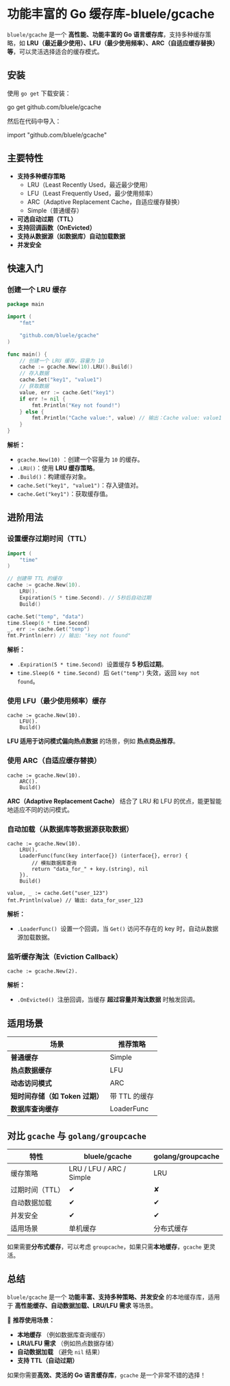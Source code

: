# 功能丰富的 Go 缓存库-bluele/gcache

`bluele/gcache` 是一个 **高性能、功能丰富的 Go 语言缓存库**，支持多种缓存策略，如 **LRU（最近最少使用）、LFU（最少使用频率）、ARC（自适应缓存替换）等**，可以灵活选择适合的缓存模式。

## **安装**

使用 `go get` 下载安装：

go get github.com/bluele/gcache  

然后在代码中导入：

import "github.com/bluele/gcache"  

## **主要特性**

- **支持多种缓存策略**
	- LRU（Least Recently Used，最近最少使用）
	- LFU（Least Frequently Used，最少使用频率）
	- ARC（Adaptive Replacement Cache，自适应缓存替换）
	- Simple（普通缓存）
- **可选自动过期（TTL）**
- **支持回调函数（OnEvicted）**
- **支持从数据源（如数据库）自动加载数据**
- **并发安全**

## **快速入门**

### **创建一个 LRU 缓存**

```go
package main

import (
	"fmt"

	"github.com/bluele/gcache"
)

func main() {
	// 创建一个 LRU 缓存，容量为 10
	cache := gcache.New(10).LRU().Build()
	// 存入数据
	cache.Set("key1", "value1")
	// 获取数据
	value, err := cache.Get("key1")
	if err != nil {
		fmt.Println("Key not found!")
	} else {
		fmt.Println("Cache value:", value) // 输出：Cache value: value1
	}
}
```

**解析：**

- `gcache.New(10)`    ：创建一个容量为 `10` 的缓存。
- `.LRU()`：使用 **LRU 缓存策略**。
- `.Build()`：构建缓存对象。
- `cache.Set("key1", "value1")`：存入键值对。
- `cache.Get("key1")`：获取缓存值。

## **进阶用法**

### **设置缓存过期时间（TTL）**

```go
import (
	"time"
)

// 创建带 TTL 的缓存
cache := gcache.New(10).
	LRU().
	Expiration(5 * time.Second). // 5秒后自动过期
	Build()

cache.Set("temp", "data")
time.Sleep(6 * time.Second)
_, err := cache.Get("temp")
fmt.Println(err) // 输出: "key not found"
```

**解析：**
- `.Expiration(5 * time.Second)`
     设置缓存 **5 秒后过期**。
- `time.Sleep(6 * time.Second)`
     后 `Get("temp")` 失效，返回 `key not found`。

### **使用 LFU（最少使用频率）缓存**

```
cache := gcache.New(10).
	LFU().
	Build()
```

**LFU 适用于访问模式偏向热点数据** 的场景，例如 **热点商品推荐**。

### **使用 ARC（自适应缓存替换）**

```
cache := gcache.New(10).
	ARC().
	Build()
```

**ARC（Adaptive Replacement Cache）** 结合了 LRU 和 LFU 的优点，能更智能地适应不同的访问模式。

### **自动加载（从数据库等数据源获取数据）**

```
cache := gcache.New(10).
	LRU().
	LoaderFunc(func(key interface{}) (interface{}, error) {
		// 模拟数据库查询
		return "data_for_" + key.(string), nil
	}).
	Build()

value, _ := cache.Get("user_123")
fmt.Println(value) // 输出: data_for_user_123
```

**解析：**

- `.LoaderFunc()`
     设置一个回调，当 `Get()` 访问不存在的 key 时，自动从数据源加载数据。

### **监听缓存淘汰（Eviction Callback）**

```
cache := gcache.New(2).
```

**解析：**

- `.OnEvicted()`
     注册回调，当缓存 **超过容量并淘汰数据** 时触发回调。

## **适用场景**

|**场景**|**推荐策略**|
|---|---|
|**普通缓存**|Simple|
|**热点数据缓存**|LFU|
|**动态访问模式**|ARC|
|**短时间存储（如 Token 过期）**|带 TTL 的缓存|
|**数据库查询缓存**|LoaderFunc|

## **对比 `gcache` 与 `golang/groupcache`**

| **特性**    | **bluele/gcache**        | **golang/groupcache** |
| --------- | ------------------------ | --------------------- |
| 缓存策略      | LRU / LFU / ARC / Simple | LRU                   |
| 过期时间（TTL） | ✔︎                       | ✘                     |
| 自动数据加载    | ✔︎                       | ✔︎                    |
| 并发安全      | ✔︎                       | ✔︎                    |
| 适用场景      | 单机缓存                     | 分布式缓存                 |

如果需要**分布式缓存**，可以考虑 `groupcache`，如果只需**本地缓存**，`gcache` 更灵活。

## **总结**

`bluele/gcache` 是一个 **功能丰富、支持多种策略、并发安全** 的本地缓存库，适用于 **高性能缓存、自动数据加载、LRU/LFU 需求** 等场景。

📌 **推荐使用场景：**

- **本地缓存**
	（例如数据库查询缓存）
- **LRU/LFU 需求**
	（例如热点数据存储）
- **自动数据加载**
	（避免 `nil` 结果）
- **支持 TTL（自动过期）**

如果你需要**高效、灵活的 Go 语言缓存库**，`gcache` 是一个非常不错的选择！